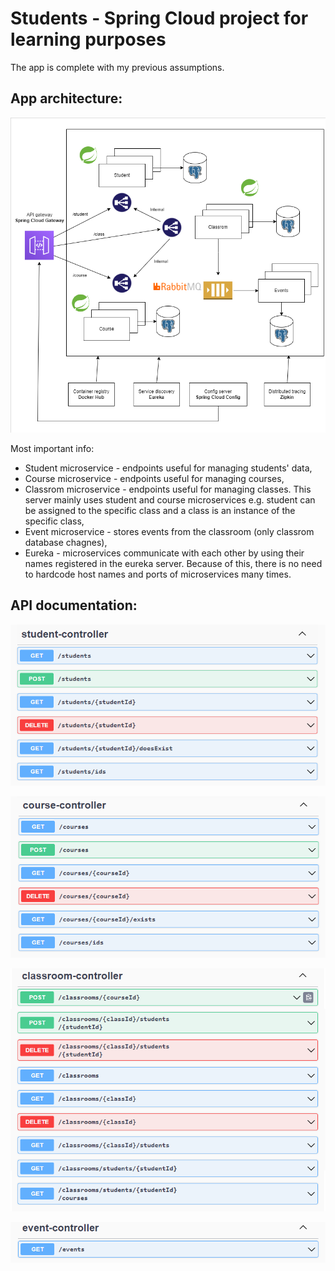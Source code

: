 # Students - Spring Cloud project for learning purposes
The app is complete with my previous assumptions. 

## App architecture:
<p align="center">
	<img src="project/architecture.png"/>
</p>

Most important info:
* Student microservice - endpoints useful for managing students' data,
* Course microservice - endpoints useful for managing courses,
* Classrom microservice - endpoints useful for managing classes. This server mainly uses student and course microservices e.g. student can be assigned to the specific class and a class is an instance of the specific class,
* Event microservice - stores events from the classroom (only classrom database chagnes),
* Eureka - microservices communicate with each other by using their names registered in the eureka server. Because of this, there is no need to hardcode host names and ports of microservices many times.

## API documentation:

<p align="center">
	<img src="api-doc/student.png"/>
</p>

<p align="center">
	<img src="api-doc/course.png"/>
</p>

<p align="center">
	<img src="api-doc/classroom.png"/>
</p>

<p align="center">
	<img src="api-doc/event.png"/>
</p>




